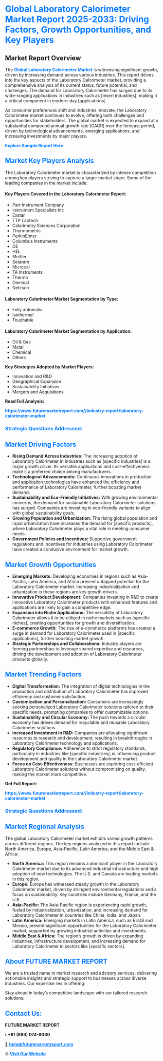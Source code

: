 <h1 style="color: #007BFF;">Global Laboratory Calorimeter Market Report 2025-2033: Driving Factors, Growth Opportunities, and Key Players</h1>

<section id="overview">
<h2>Market Report Overview</h2>
<p>The <a href="https://www.futuremarketreport.com//industry-report/laboratory-calorimeter-market" style="color: #007BFF; text-decoration: none;"><strong>Global Laboratory Calorimeter Market</strong></a> is witnessing significant growth, driven by increasing demand across various industries. This report delves into the key aspects of the Laboratory Calorimeter market, providing a comprehensive analysis of its current status, future potential, and challenges. The demand for Laboratory Calorimeter has surged due to its wide-ranging applications in industries such as [insert industries], making it a critical component in modern-day [applications].</p>
<p>As consumer preferences shift and industries innovate, the Laboratory Calorimeter market continues to evolve, offering both challenges and opportunities for stakeholders. The global market is expected to expand at a substantial compound annual growth rate (CAGR) over the forecast period, driven by technological advancements, emerging applications, and increasing investments by major players.</p>
</section>

<section id="overview">
<p><a href="https://www.futuremarketreport.com//request-sample/reportId=52926" style="color: #007BFF; text-decoration: none;"><strong>Explore Sample Report Here</strong></a></p>
</section>

<section id="key-players">
<h2 style="color: #007BFF;">Market Key Players Analysis</h2>
<p>The Laboratory Calorimeter market is characterized by intense competition among key players striving to capture a larger market share. Some of the leading companies in the market include:</p>
<h4>Key Players Covered in the Laboratory Calorimeter Report:</h4>
<ul><li>Parr Instrument Company</li><li>Instrument Specialists Inc</li><li>Exstar</li><li>TTP Labtech</li><li>Calorimetry Sciences Corporation</li><li>Thermometric</li><li>PerkinElmer</li><li>Columbus Instruments</li><li>GE</li><li>HEL</li><li>Mettler</li><li>Setaram</li><li>Microcal</li><li>TA Instruments</li><li>Thermo</li><li>Omnical</li><li>Netzsch</li></ul>
<h4>Laboratory Calorimeter Market Segmentation by Type:</h4>
<ul><li>Fully automatic</li><li>Isothermal</li><li>Touchable</li></ul>

<h4>Laboratory Calorimeter Market Segmentation by Application:</h4>
<ul><li>Oil &amp; Gas</li><li>Metal</li><li>Chemical</li><li>Others</li></ul>
<p><strong>Key Strategies Adopted by Market Players:</strong></p>
<ul>
<li>Innovation and R&D</li>
<li>Geographical Expansion</li>
<li>Sustainability Initiatives</li>
<li>Mergers and Acquisitions</li>
</ul>
</section>

<section>
<p><strong>Read Full Analysis: </strong></p><a href="https://www.futuremarketreport.com//industry-report/laboratory-calorimeter-market" style="color: #007BFF; text-decoration: none;"><strong>https://www.futuremarketreport.com//industry-report/laboratory-calorimeter-market</strong></a>
<h3 style="color: #007BFF;">Strategic Questions Addressed:</h3>
</section>

<section id="driving-factors">
<h2 style="color: #007BFF;">Market Driving Factors</h2>
<ul>
<li><strong>Rising Demand Across Industries:</strong> The increasing adoption of Laboratory Calorimeter in industries such as [specific industries] is a major growth driver. Its versatile applications and cost-effectiveness make it a preferred choice among manufacturers.</li>
<li><strong>Technological Advancements:</strong> Continuous innovations in production and application technologies have enhanced the efficiency and performance of Laboratory Calorimeter, further boosting market demand.</li>
<li><strong>Sustainability and Eco-Friendly Initiatives:</strong> With growing environmental concerns, the demand for sustainable Laboratory Calorimeter solutions has surged. Companies are investing in eco-friendly variants to align with global sustainability goals.</li>
<li><strong>Growing Population and Urbanization:</strong> The rising global population and rapid urbanization have increased the demand for [specific products], where Laboratory Calorimeter plays a vital role in meeting consumer needs.</li>
<li><strong>Government Policies and Incentives:</strong> Supportive government regulations and incentives for industries using Laboratory Calorimeter have created a conducive environment for market growth.</li>
</ul>
</section>

<section id="growth-opportunities">
<h2 style="color: #007BFF;">Market Growth Opportunities</h2>
<ul>
<li><strong>Emerging Markets:</strong> Developing economies in regions such as Asia-Pacific, Latin America, and Africa present untapped potential for the Laboratory Calorimeter market. Increasing industrialization and urbanization in these regions are key growth drivers.</li>
<li><strong>Innovative Product Development:</strong> Companies investing in R&D to create innovative Laboratory Calorimeter products with enhanced features and applications are likely to gain a competitive edge.</li>
<li><strong>Expansion into Niche Applications:</strong> The versatility of Laboratory Calorimeter allows it to be utilized in niche markets such as [specific niches], creating opportunities for growth and diversification.</li>
<li><strong>E-commerce Growth:</strong> The rise of e-commerce platforms has created a surge in demand for Laboratory Calorimeter used in [specific applications], further boosting market growth.</li>
<li><strong>Strategic Partnerships and Collaborations:</strong> Industry players are forming partnerships to leverage shared expertise and resources, driving the development and adoption of Laboratory Calorimeter products globally.</li>
</ul>
</section>

<section id="trending-factors">
<h2 style="color: #007BFF;">Market Trending Factors</h2>
<ul>
<li><strong>Digital Transformation:</strong> The integration of digital technologies in the production and distribution of Laboratory Calorimeter has improved efficiency and customer satisfaction.</li>
<li><strong>Customization and Personalization:</strong> Consumers are increasingly seeking personalized Laboratory Calorimeter solutions tailored to their specific needs, prompting companies to offer customizable options.</li>
<li><strong>Sustainability and Circular Economy:</strong> The push towards a circular economy has driven demand for recyclable and reusable Laboratory Calorimeter solutions.</li>
<li><strong>Increased Investment in R&D:</strong> Companies are allocating significant resources to research and development, resulting in breakthroughs in Laboratory Calorimeter technology and applications.</li>
<li><strong>Regulatory Compliance:</strong> Adherence to strict regulatory standards, particularly in industries like [specific industries], is influencing product development and quality in the Laboratory Calorimeter market.</li>
<li><strong>Focus on Cost-Effectiveness:</strong> Businesses are exploring cost-efficient Laboratory Calorimeter solutions without compromising on quality, making the market more competitive.</li>
</ul>
</section>

<section>
<p><strong>Get Full Report: </strong></p><a href="https://www.futuremarketreport.com//industry-report/laboratory-calorimeter-market" style="color: #007BFF; text-decoration: none;"><strong>https://www.futuremarketreport.com//industry-report/laboratory-calorimeter-market</strong></a>
<h3 style="color: #007BFF;">Strategic Questions Addressed:</h3>
</section>


<section id="regional-analysis">
<h2 style="color: #007BFF;">Market Regional Analysis</h2>
<p>The global Laboratory Calorimeter market exhibits varied growth patterns across different regions. The key regions analyzed in this report include North America, Europe, Asia-Pacific, Latin America, and the Middle East & Africa:</p>
<ul>
<li><strong>North America:</strong> This region remains a dominant player in the Laboratory Calorimeter market due to its advanced industrial infrastructure and high adoption of new technologies. The U.S. and Canada are leading markets in this region.</li>
<li><strong>Europe:</strong> Europe has witnessed steady growth in the Laboratory Calorimeter market, driven by stringent environmental regulations and a focus on sustainability. Key countries include Germany, France, and the U.K.</li>
<li><strong>Asia-Pacific:</strong> The Asia-Pacific region is experiencing rapid growth, fueled by industrialization, urbanization, and increasing demand for Laboratory Calorimeter in countries like China, India, and Japan.</li>
<li><strong>Latin America:</strong> Emerging markets in Latin America, such as Brazil and Mexico, present significant opportunities for the Laboratory Calorimeter market, supported by growing industrial activities and investments.</li>
<li><strong>Middle East & Africa:</strong> The region’s growth is driven by expanding industries, infrastructure development, and increasing demand for Laboratory Calorimeter in sectors like [specific sectors].</li>
</ul>
</section>

<footer>
<h2 style="color: #007BFF;">About FUTURE MARKET REPORT</h2>
<p>We are a trusted name in market research and advisory services, delivering actionable insights and strategic support to businesses across diverse industries. Our expertise lies in offering:</p>

<p>Stay ahead in today’s competitive landscape with our tailored research solutions.</p>

<h2 style="color: #007BFF;">Contact Us:</h2>
<p><strong>FUTURE MARKET REPORT</strong></p>
<p>📞 <strong>+91 (883) 074-8030</strong></p>
<p>📧 <strong><a href="mailto:help@futuremarketreport.com" style="color: #007BFF;">help@futuremarketreport.com</a></strong></p>
<p>🌐 <strong><a href="https://www.futuremarketreport.com/" style="color: #007BFF;">Visit Our Website</a></strong></p>
</footer>